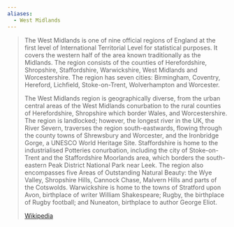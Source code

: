 ```yaml
---
aliases:
  - West Midlands
---
```


> The West Midlands is one of nine official regions of England at the first level of International Territorial Level for statistical purposes. It covers the western half of the area known traditionally as the Midlands. The region consists of the counties of Herefordshire, Shropshire, Staffordshire, Warwickshire, West Midlands and Worcestershire. The region has seven cities: Birmingham, Coventry, Hereford, Lichfield, Stoke-on-Trent, Wolverhampton and Worcester.
>
> The West Midlands region is geographically diverse, from the urban central areas of the West Midlands conurbation to the rural counties of Herefordshire, Shropshire which border Wales, and Worcestershire. The region is landlocked; however, the longest river in the UK, the River Severn, traverses the region south-eastwards, flowing through the county towns of Shrewsbury and Worcester, and the Ironbridge Gorge, a UNESCO World Heritage Site. Staffordshire is home to the industrialised Potteries conurbation, including the city of Stoke-on-Trent and the Staffordshire Moorlands area, which borders the south-eastern Peak District National Park near Leek. The region also encompasses five Areas of Outstanding Natural Beauty: the Wye Valley, Shropshire Hills, Cannock Chase, Malvern Hills and parts of the Cotswolds. Warwickshire is home to the towns of Stratford upon Avon, birthplace of writer William Shakespeare; Rugby, the birthplace of Rugby football; and Nuneaton, birthplace to author George Eliot.
>
> [Wikipedia](https://en.wikipedia.org/wiki/West%20Midlands%20(region))



